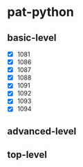 # pat-python

## basic-level

- [x] 1081
- [x] 1086
- [x] 1087
- [x] 1088
- [x] 1091
- [x] 1092
- [x] 1093
- [x] 1094

## advanced-level

## top-level
